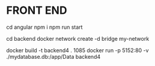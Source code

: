 # FRONT END

cd angular
npm i
npm run start

cd backend
docker network create -d bridge my-network



docker build -t backend4 .
 1085  docker run -p 5152:80 -v ./mydatabase.db:/app/Data backend4